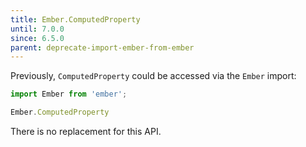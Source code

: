 ```yaml
---
title: Ember.ComputedProperty
until: 7.0.0
since: 6.5.0
parent: deprecate-import-ember-from-ember
---
```



Previously, `ComputedProperty` could be accessed via the `Ember` import:
```js
import Ember from 'ember';

Ember.ComputedProperty
```

There is no replacement for this API.

